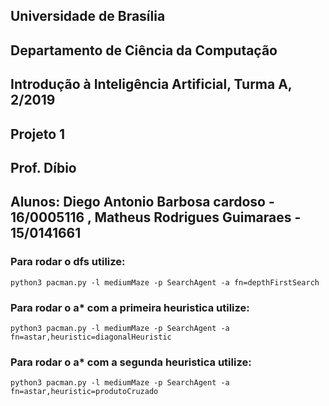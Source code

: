 ## Universidade de Brasília
## Departamento de Ciência da Computação
## Introdução à Inteligência Artificial, Turma A, 2/2019
## Projeto 1
## Prof. Díbio
## Alunos: Diego Antonio Barbosa cardoso - 16/0005116 , Matheus Rodrigues Guimaraes - 15/0141661

### Para rodar o dfs utilize:
    python3 pacman.py -l mediumMaze -p SearchAgent -a fn=depthFirstSearch

### Para rodar o a* com  a primeira heuristica utilize:
    python3 pacman.py -l mediumMaze -p SearchAgent -a fn=astar,heuristic=diagonalHeuristic

### Para rodar o a* com  a segunda heuristica utilize:
    python3 pacman.py -l mediumMaze -p SearchAgent -a fn=astar,heuristic=produtoCruzado

